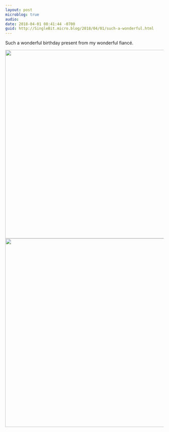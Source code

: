 ```yaml
---
layout: post
microblog: true
audio: 
date: 2018-04-01 08:41:44 -0700
guid: http://SingleBit.micro.blog/2018/04/01/such-a-wonderful.html
---
```

Such a wonderful birthday present from my wonderful fiancé. 

<img src="http://www.gabrielcornish.com/uploads/2018/dcf02e3acd.jpg" width="600" height="600" /><img src="http://www.gabrielcornish.com/uploads/2018/a5e7dd166d.jpg" width="600" height="600" />
